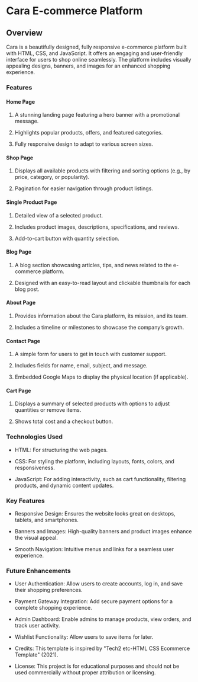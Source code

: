 # Cara E-commerce Platform

## Overview

Cara is a beautifully designed, fully responsive e-commerce platform built with HTML, CSS, and JavaScript. It offers an engaging and user-friendly interface for users to shop online seamlessly. The platform includes visually appealing designs, banners, and images for an enhanced shopping experience.

### Features

#### Home Page

1. A stunning landing page featuring a hero banner with a promotional message.

2. Highlights popular products, offers, and featured categories.

3. Fully responsive design to adapt to various screen sizes.

#### Shop Page

1. Displays all available products with filtering and sorting options (e.g., by price, category, or popularity).

2. Pagination for easier navigation through product listings.

#### Single Product Page

1. Detailed view of a selected product.

2. Includes product images, descriptions, specifications, and reviews.

3. Add-to-cart button with quantity selection.

#### Blog Page

1. A blog section showcasing articles, tips, and news related to the e-commerce platform.

2. Designed with an easy-to-read layout and clickable thumbnails for each blog post.

#### About Page

1. Provides information about the Cara platform, its mission, and its team.

2. Includes a timeline or milestones to showcase the company’s growth.

#### Contact Page

1. A simple form for users to get in touch with customer support.

2. Includes fields for name, email, subject, and message.

3. Embedded Google Maps to display the physical location (if applicable).

#### Cart Page

1. Displays a summary of selected products with options to adjust quantities or remove items.

2. Shows total cost and a checkout button.



### Technologies Used

- HTML: For structuring the web pages.

- CSS: For styling the platform, including layouts, fonts, colors, and responsiveness.

- JavaScript: For adding interactivity, such as cart functionality, filtering products, and dynamic content updates.



### Key Features

- Responsive Design: Ensures the website looks great on desktops, tablets, and smartphones.

- Banners and Images: High-quality banners and product images enhance the visual appeal.

- Smooth Navigation: Intuitive menus and links for a seamless user experience.



### Future Enhancements

- User Authentication: Allow users to create accounts, log in, and save their shopping preferences.

- Payment Gateway Integration: Add secure payment options for a complete shopping experience.

- Admin Dashboard: Enable admins to manage products, view orders, and track user activity.

- Wishlist Functionality: Allow users to save items for later.




- Credits: This template is inspired by "Tech2 etc-HTML CSS Ecommerce Template" (2021).

- License: This project is for educational purposes and should not be used commercially without proper attribution or licensing.
